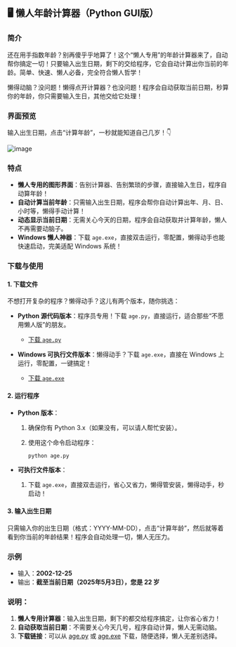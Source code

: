 

## 🖥️ 懒人年龄计算器（Python GUI版）

### 简介

还在用手指数年龄？别再傻乎乎地算了！这个“懒人专用”的年龄计算器来了，自动帮你搞定一切！只要输入出生日期，剩下的交给程序，它会自动计算出你当前的年龄。简单、快速、懒人必备，完全符合懒人哲学！

懒得动脑？没问题！懒得点开计算器？也没问题！程序会自动获取当前日期，秒算你的年龄，你只需要输入生日，其他交给它处理！

### 界面预览

输入出生日期，点击“计算年龄”，一秒就能知道自己几岁！👇

![image](https://github.com/user-attachments/assets/83673269-e55a-4d72-8050-d78c247694d8)





### 特点

* **懒人专用的图形界面**：告别计算器、告别繁琐的步骤，直接输入生日，程序自动算年龄！
* **自动计算当前年龄**：只需输入出生日期，程序会帮你自动计算出年、月、日、小时等，懒得手动计算！
* **动态显示当前日期**：无需关心今天的日期，程序会自动获取并计算年龄，懒人不再需要动脑子。
* **Windows 懒人神器**：下载 `age.exe`，直接双击运行，零配置，懒得动手也能快速启动，完美适配 Windows 系统！

### 下载与使用

#### 1. 下载文件

不想打开复杂的程序？懒得动手？这儿有两个版本，随你挑选：

* **Python 源代码版本**：程序员专用！下载 `age.py`，直接运行，适合那些“不愿用懒人版”的朋友。

  * [下载 `age.py`](https://github.com/Re-ljk/age-calculator/blob/main//GUI版本/age.py)
* **Windows 可执行文件版本**：懒得动手？下载 `age.exe`，直接在 Windows 上运行，零配置，一键搞定！

  * [下载 `age.exe`](https://github.com/Re-ljk/age-calculator/blob/main//GUI版本/age.exe)

#### 2. 运行程序

* **Python 版本**：

  1. 确保你有 Python 3.x（如果没有，可以请人帮忙安装）。
  2. 使用这个命令启动程序：

     ```bash
     python age.py
     ```

* **可执行文件版本**：

  1. 下载 `age.exe`，直接双击运行，省心又省力，懒得管安装，懒得动手，秒启动！

#### 3. 输入出生日期

只需输入你的出生日期（格式：YYYY-MM-DD），点击“计算年龄”，然后就等着看到你当前的年龄结果！程序会自动处理一切，懒人无压力。

### 示例

* 输入：**2002-12-25**
* 输出：**截至当前日期（2025年5月3日），您是 22 岁**

### 说明：

1. **懒人专用计算器**：输入出生日期，剩下的都交给程序搞定，让你省心省力！
2. **自动获取当前日期**：不需要关心今天几号，程序自动计算，懒人无需动脑。
3. **下载链接**：可以从 [age.py](https://github.com/Re-ljk/age-calculator/blob/main/age.py) 或 [age.exe](https://github.com/Re-ljk/age-calculator/blob/main/age.exe) 下载，随便选择，懒人无差别选择。


